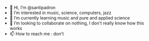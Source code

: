 - 👋 Hi, I’m @santipadron
- 👀 I’m interested in music, science, computers, jazz
- 🌱 I’m currently learning music and pure and applied science
- 💞️ I’m looking to collaborate on nothing, I don't really know how this works
- 📫 How to reach me : don't

<!---
santipadron/santipadron is a ✨ special ✨ repository because its `README.md` (this file) appears on your GitHub profile.
You can click the Preview link to take a look at your changes.
--->
